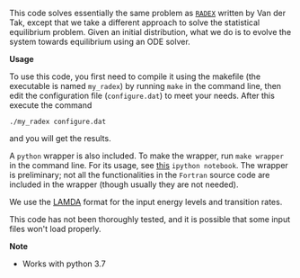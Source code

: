 This code solves essentially the same problem as
[```RADEX```](http://home.strw.leidenuniv.nl/~moldata/radex.html) written by
Van der Tak, except that we take a different approach to solve the statistical
equilibrium problem.  Given an initial distribution, what we do is to evolve
the system towards equilibrium using an ODE solver.

**Usage**

To use this code, you first need to compile it using the makefile (the
executable is named ```my_radex```) by running ```make``` in the command line,
then edit the configuration file (```configure.dat```) to meet your needs.
After this execute the command

    ./my_radex configure.dat

and you will get the results.

A ```python``` wrapper is also included.  To make the wrapper, run ```make
wrapper``` in the command line.  For its usage, see
[this](http://nbviewer.ipython.org/urls/dl.dropbox.com/s/79pt2r35sqha51h/Myradex-Python-Wrapper-20140804.ipynb)
```ipython notebook```.  The wrapper is preliminary; not all the
functionalities in the ```Fortran``` source code are included in the wrapper
(though usually they are not needed).

We use the [LAMDA](http://home.strw.leidenuniv.nl/~moldata/molecules.html) format for the input energy levels and transition rates.

This code has not been thoroughly tested, and it is possible that some input files won't load properly.

**Note**

- Works with python 3.7
